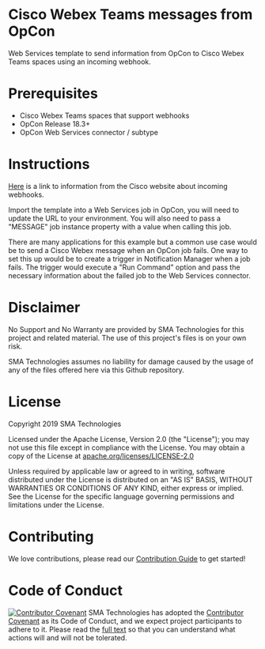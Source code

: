 # Cisco Webex Teams messages from OpCon
Web Services template to send information from OpCon to Cisco Webex Teams spaces using an incoming webhook.

# Prerequisites
* Cisco Webex Teams spaces that support webhooks
* OpCon Release 18.3+
* OpCon Web Services connector / subtype

# Instructions
<a href="https://apphub.webex.com/teams/applications/incoming-webhooks-cisco-systems-38054">Here</a> is a link to information from the Cisco website about incoming webhooks.

Import the template into a Web Services job in OpCon, you will need to update the URL to your environment.  You will also need to pass a "MESSAGE" job instance property with a value when calling this job.

There are many applications for this example but a common use case would be to send a Cisco Webex message when an OpCon job fails. One way to set this up would be to create a trigger in Notification Manager when a job fails. The trigger would execute a "Run Command" option and pass the necessary information about the failed job to the Web Services connector.

# Disclaimer
No Support and No Warranty are provided by SMA Technologies for this project and related material. The use of this project's files is on your own risk.

SMA Technologies assumes no liability for damage caused by the usage of any of the files offered here via this Github repository.

# License
Copyright 2019 SMA Technologies

Licensed under the Apache License, Version 2.0 (the "License");
you may not use this file except in compliance with the License.
You may obtain a copy of the License at [apache.org/licenses/LICENSE-2.0](http://www.apache.org/licenses/LICENSE-2.0)

Unless required by applicable law or agreed to in writing, software
distributed under the License is distributed on an "AS IS" BASIS,
WITHOUT WARRANTIES OR CONDITIONS OF ANY KIND, either express or implied.
See the License for the specific language governing permissions and
limitations under the License.

# Contributing
We love contributions, please read our [Contribution Guide](CONTRIBUTING.md) to get started!

# Code of Conduct
[![Contributor Covenant](https://img.shields.io/badge/Contributor%20Covenant-v2.0%20adopted-ff69b4.svg)](code-of-conduct.md)
SMA Technologies has adopted the [Contributor Covenant](CODE_OF_CONDUCT.md) as its Code of Conduct, and we expect project participants to adhere to it. Please read the [full text](CODE_OF_CONDUCT.md) so that you can understand what actions will and will not be tolerated.
